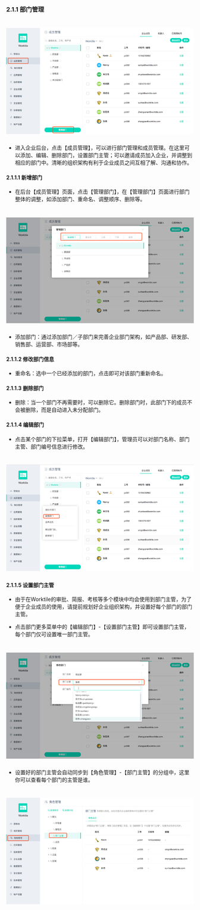 ### 2.1.1 部门管理

# ![](/assets/2.1部门管理.png)
* 进入企业后台，点击【成员管理】，可以进行部门管理和成员管理。在这里可以添加、编辑、删除部门，设置部门主管；可以邀请成员加入企业，并调整到相应的部门中。清晰的组织架构有利于企业成员之间互相了解、沟通和协作。

#### 2.1.1.1 新增部门
* 在后台【成员管理】页面，点击【管理部门】，在【管理部门】页面进行部门整体的调整，如添加部门、重命名、调整顺序、删除等。

# ![](/assets/2.1.1新增部门.png)
* 添加部门：通过添加部门／子部门来完善企业部门架构，如产品部、研发部、销售部、运营部、市场部等。

#### 2.1.1.2 修改部门信息
* 重命名：选中一个已经添加的部门，点击即可对该部门重新命名。

#### 2.1.1.3 删除部门
* 删除：当一个部门不再需要时，可以删除它。删除部门时，此部门下的成员不会被删除，而是自动进入未分配部门。

#### 2.1.1.4 编辑部门
* 点击某个部门的下拉菜单，打开【编辑部门】，管理员可以对部门名称、部门主管、部门编号信息进行修改。

# ![](/assets/编辑部门.png)

#### 2.1.1.5 设置部门主管
* 由于在Worktile的审批、简报、考核等多个模块中均会使用到部门主管，为了便于企业成员的使用，请提前规划好企业组织架构，并设置好每个部门的部门主管。

* 点击部门更多菜单中的【编辑部门】-【设置部门主管】即可设置部门主管，每个部门仅可设置唯一部门主管。

# ![](/assets/2.1.5.设置部门主管.png)

* 设置好的部门主管会自动同步到【角色管理】-【部门主管】的分组中，这里你可以查看每个部门的主管是谁。

# ![](/assets/2.1.5.2设置部们主管.png)